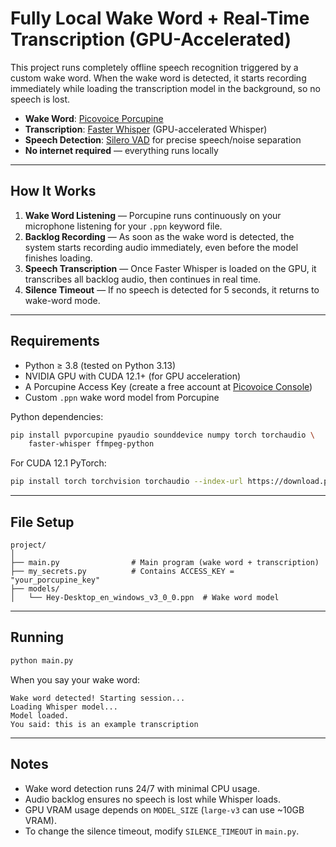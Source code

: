# Fully Local Wake Word + Real-Time Transcription (GPU-Accelerated)

This project runs completely offline speech recognition triggered by a custom wake word.
When the wake word is detected, it starts recording immediately while loading the transcription model in the background, so no speech is lost.

- **Wake Word**: [Picovoice Porcupine](https://picovoice.ai/platform/porcupine/)
- **Transcription**: [Faster Whisper](https://github.com/guillaumekln/faster-whisper) (GPU-accelerated Whisper)
- **Speech Detection**: [Silero VAD](https://github.com/snakers4/silero-vad) for precise speech/noise separation
- **No internet required** — everything runs locally

---

## How It Works

1. **Wake Word Listening** — Porcupine runs continuously on your microphone listening for your `.ppn` keyword file.
2. **Backlog Recording** — As soon as the wake word is detected, the system starts recording audio immediately, even before the model finishes loading.
3. **Speech Transcription** — Once Faster Whisper is loaded on the GPU, it transcribes all backlog audio, then continues in real time.
4. **Silence Timeout** — If no speech is detected for 5 seconds, it returns to wake-word mode.

---

## Requirements

- Python ≥ 3.8 (tested on Python 3.13)
- NVIDIA GPU with CUDA 12.1+ (for GPU acceleration)
- A Porcupine Access Key (create a free account at [Picovoice Console](https://console.picovoice.ai/))
- Custom `.ppn` wake word model from Porcupine

Python dependencies:

```bash
pip install pvporcupine pyaudio sounddevice numpy torch torchaudio \
    faster-whisper ffmpeg-python
```

For CUDA 12.1 PyTorch:

```bash
pip install torch torchvision torchaudio --index-url https://download.pytorch.org/whl/cu121
```

---

## File Setup

```
project/
│
├── main.py                # Main program (wake word + transcription)
├── my_secrets.py          # Contains ACCESS_KEY = "your_porcupine_key"
├── models/
│   └── Hey-Desktop_en_windows_v3_0_0.ppn  # Wake word model
```

---

## Running

```bash
python main.py
```

When you say your wake word:

```
Wake word detected! Starting session...
Loading Whisper model...
Model loaded.
You said: this is an example transcription
```

---

## Notes

- Wake word detection runs 24/7 with minimal CPU usage.
- Audio backlog ensures no speech is lost while Whisper loads.
- GPU VRAM usage depends on `MODEL_SIZE` (`large-v3` can use \~10GB VRAM).
- To change the silence timeout, modify `SILENCE_TIMEOUT` in `main.py`.
